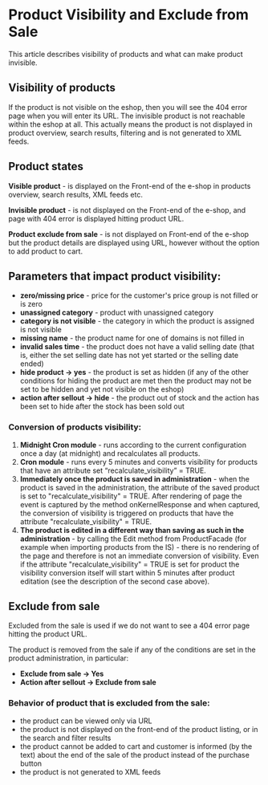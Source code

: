 # Product Visibility and Exclude from Sale
This article describes visibility of products and what can make product invisible.

## Visibility of products
If the product is not visible on the eshop, then you will see the 404 error page when you will enter its URL. The invisible product is not reachable within the eshop at all. This actually means the product is not displayed in product overview, search results, filtering and is not generated to XML feeds.

## Product states
**Visible product** - is displayed on the Front-end of the e-shop in products overview, search results, XML feeds etc.

**Invisible product** - is not displayed on the Front-end of the e-shop, and page with 404 error is displayed hitting product URL.

**Product exclude from sale** - is not displayed on Front-end of the e-shop but the product details are displayed using URL, however without the option to add product to cart.

## Parameters that impact product visibility:
- **zero/missing price** - price for the customer's price group is not filled or is zero
- **unassigned category** - product with unassigned category
- **category is not visible** - the category in which the product is assigned is not visible
- **missing name** - the product name for one of domains is not filled in
- **invalid sales time** - the product does not have a valid selling date (that is, either the set selling date has not yet started or the selling date ended)
- **hide product -> yes** - the product is set as hidden (if any of the other conditions for hiding the product are met then the product may not be set to be hidden and yet not visible on the eshop)
- **action after sellout -> hide** - the product out of stock and the action has been set to hide after the stock has been sold out

### Conversion of products visibility:
1. **Midnight Cron module** - runs according to the current configuration once a day (at midnight) and recalculates all products.
2. **Cron module** - runs every 5 minutes and converts visibility for products that have an attribute set “recalculate_visibility” = TRUE.
3. **Immediately once the product is saved in administration** - when the product is saved in the administration, the attribute of the saved product is set to "recalculate_visibility" = TRUE. After rendering of page the event is captured by the method onKernelResponse and when captured, the conversion of visibility is triggered on products that have the attribute "recalculate_visibility" = TRUE.
4. **The product is edited in a different way than saving as such in the administration** - by calling the Edit method from ProductFacade (for example when importing products from the IS) - there is no rendering of the page and therefore is not an immediate conversion of visibility. Even if the attribute "recalculate_visibility" = TRUE is set for product the visibility conversion itself will start within 5 minutes after product editation (see the description of the second case above).

## Exclude from sale
Excluded from the sale is used if we do not want to see a 404 error page hitting the product URL.

The product is removed from the sale if any of the conditions are set in the product administration, in particular:
- **Exclude from sale -> Yes**
- **Action after sellout -> Exclude from sale**

### Behavior of product that is excluded from the sale:
- the product can be viewed only via URL
- the product is not displayed on the front-end of the product listing, or in the search and filter results
- the product cannot be added to cart and customer is informed (by the text) about the end of the sale of the product instead of the purchase button
- the product is not generated to XML feeds
